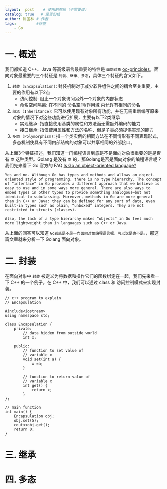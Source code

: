 ```yaml
---
layout:  post    # 使用的布局（不需要改）
catalog: true   # 是否归档
author: 陈国林 # 作者
tags:         #标签
    - Go
---
```


# 一. 概述
我们都知道 C++、Java 等高级语言最重要的特性是 `面向对象` [oo-principles](https://www.d.umn.edu/~gshute/softeng/presentations/oo-principles.xhtml)，面向对象最重要的三个特征是 `封装、继承、多态`，具体三个特征的含义如下。

1. `封装 (Encapsulation)`: 封装机制对于减少软件组件之间的耦合至关重要，主要的作用有以下2点
     + 访问控制: 阻止一个对象访问另外一个对象的内部状态
     + 命名空间隔离: 在不同的 命名空间/作用域 内允许有相同的命名
2. `继承 (Inheritance)`: 它可以使用现有对象所有功能，并在无需重新编写原来对象的情况下对这些功能进行扩展，主要有以下2类继承
     + 实现继承: 指直接使用基类的属性和方法而无需额外编码的能力
     + 接口继承: 指仅使用属性和方法的名称、但是子类必须提供实现的能力
3. `多态 (Polymorphism)`: 指一个类实例的相同方法在不同情形有不同表现形式，多态机制使具有不同内部结构的对象可以共享相同的外部接口。

从上面3个特征描述，我们知道一门编程语言到底是不是面向对象很重要的是是否有 `类` 这种类型。Golang 是没有 `类` 的，那Golang是否是面向对象的编程语言呢？
我们先来看下 Go 官方的 FAQ [Is Go an object-oriented language?](https://golang.org/doc/faq#Is_Go_an_object-oriented_language)

```
Yes and no. Although Go has types and methods and allows an object-oriented style of programming, there is no type hierarchy. The concept of “interface” in Go provides a different approach that we believe is easy to use and in some ways more general. There are also ways to embed types in other types to provide something analogous—but not identical—to subclassing. Moreover, methods in Go are more general than in C++ or Java: they can be defined for any sort of data, even built-in types such as plain, “unboxed” integers. They are not restricted to structs (classes).

Also, the lack of a type hierarchy makes “objects” in Go feel much more lightweight than in languages such as C++ or Java.
```

从上面的回答可以知道 `Go到底是不是一门面向对象编程语言呢，可以说是也不是。`，那这篇文章就来分析一下 Golang 面向对象。

# 二. 封装
在面向对象中 `封装` 被定义为将数据和操作它们的函数绑定在一起，我们先来看一下 C++ 的一个例子。在 C++ 中，我们可以通过 class 和 访问控制模式来实现封装。

```
// c++ program to explain
// Encapsulation

#include<iostream>
using namespace std;

class Encapsulation {
    private:
        // data hidden from outside world
        int x;

    public:
        // function to set value of
        // variable x
        void set(int a) {
            x =a;
        }
        
        // function to return value of
        // variable x
        int get() {
            return x;
        }
};

// main function
int main() {
    Encapsulation obj;
    obj.set(5);
    cout<<obj.get();
    return 0;
}
```



# 三. 继承

# 四. 多态


